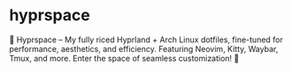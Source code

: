 # hyprspace
🌌 Hyprspace – My fully riced Hyprland + Arch Linux dotfiles, fine-tuned for performance, aesthetics, and efficiency. Featuring Neovim, Kitty, Waybar, Tmux, and more. Enter the space of seamless customization! 🚀
